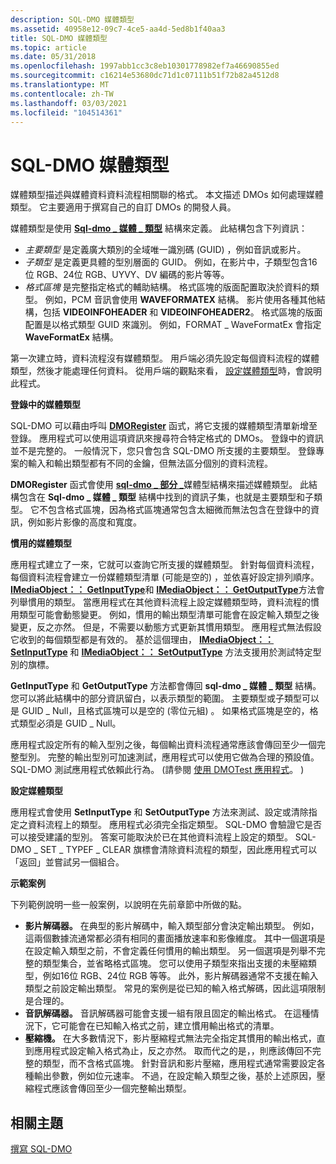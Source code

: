 ```yaml
---
description: SQL-DMO 媒體類型
ms.assetid: 40958e12-09c7-4ce5-aa4d-5ed8b1f40aa3
title: SQL-DMO 媒體類型
ms.topic: article
ms.date: 05/31/2018
ms.openlocfilehash: 1997abb1cc3c8eb10301778982ef7a46690855ed
ms.sourcegitcommit: c16214e53680dc71d1c07111b51f72b82a4512d8
ms.translationtype: MT
ms.contentlocale: zh-TW
ms.lasthandoff: 03/03/2021
ms.locfileid: "104514361"
---
```

# <a name="dmo-media-types"></a>SQL-DMO 媒體類型

媒體類型描述與媒體資料資料流程相關聯的格式。 本文描述 DMOs 如何處理媒體類型。 它主要適用于撰寫自己的自訂 DMOs 的開發人員。

媒體類型是使用 [**Sql-dmo \_ 媒體 \_ 類型**](/previous-versions/windows/desktop/api/mediaobj/ns-mediaobj-dmo_media_type) 結構來定義。 此結構包含下列資訊：

-   *主要類型* 是定義廣大類別的全域唯一識別碼 (GUID) ，例如音訊或影片。
-   *子類型* 是定義更具體的型別層面的 GUID。 例如，在影片中，子類型包含16位 RGB、24位 RGB、UYVY、DV 編碼的影片等等。
-   *格式區塊* 是完整指定格式的輔助結構。 格式區塊的版面配置取決於資料的類型。 例如，PCM 音訊會使用 **WAVEFORMATEX** 結構。 影片使用各種其他結構，包括 **VIDEOINFOHEADER** 和 **VIDEOINFOHEADER2**。 格式區塊的版面配置是以格式類型 GUID 來識別。 例如，FORMAT \_ WaveFormatEx 會指定 **WaveFormatEx** 結構。

第一次建立時，資料流程沒有媒體類型。 用戶端必須先設定每個資料流程的媒體類型，然後才能處理任何資料。 從用戶端的觀點來看， [設定媒體類型](setting-media-types-on-a-dmo.md)時，會說明此程式。

**登錄中的媒體類型**

SQL-DMO 可以藉由呼叫 [**DMORegister**](/previous-versions/windows/desktop/api/Dmoreg/nf-dmoreg-dmoregister) 函式，將它支援的媒體類型清單新增至登錄。 應用程式可以使用這項資訊來搜尋符合特定格式的 DMOs。 登錄中的資訊並不是完整的。 一般情況下，您只會包含 SQL-DMO 所支援的主要類型。 登錄專案的輸入和輸出類型都有不同的金鑰，但無法區分個別的資料流程。

**DMORegister** 函式會使用 [**sql-dmo \_ 部分 \_**](/previous-versions/windows/desktop/api/Dmoreg/ns-dmoreg-dmo_partial_mediatype)媒體型結構來描述媒體類型。 此結構包含在 **Sql-dmo \_ 媒體 \_ 類型** 結構中找到的資訊子集，也就是主要類型和子類型。 它不包含格式區塊，因為格式區塊通常包含太細微而無法包含在登錄中的資訊，例如影片影像的高度和寬度。

**慣用的媒體類型**

應用程式建立了一來，它就可以查詢它所支援的媒體類型。 針對每個資料流程，每個資料流程會建立一份媒體類型清單 (可能是空的) ，並依喜好設定排列順序。 [**IMediaObject：： GetInputType**](/previous-versions/windows/desktop/api/Mediaobj/nf-mediaobj-imediaobject-getinputtype)和 [**IMediaObject：： GetOutputType**](/previous-versions/windows/desktop/api/Mediaobj/nf-mediaobj-imediaobject-getoutputtype)方法會列舉慣用的類型。 當應用程式在其他資料流程上設定媒體類型時，資料流程的慣用類型可能會動態變更。 例如，慣用的輸出類型清單可能會在設定輸入類型之後變更，反之亦然。 但是，不需要以動態方式更新其慣用類型。 應用程式無法假設它收到的每個類型都是有效的。 基於這個理由， [**IMediaObject：： SetInputType**](/previous-versions/windows/desktop/api/Mediaobj/nf-mediaobj-imediaobject-setinputtype) 和 [**IMediaObject：： SetOutputType**](/previous-versions/windows/desktop/api/Mediaobj/nf-mediaobj-imediaobject-setoutputtype) 方法支援用於測試特定型別的旗標。

**GetInputType** 和 **GetOutputType** 方法都會傳回 **sql-dmo \_ 媒體 \_ 類型** 結構。 您可以將此結構中的部分資訊留白，以表示類型的範圍。 主要類型或子類型可以是 GUID \_ Null，且格式區塊可以是空的 (零位元組) 。 如果格式區塊是空的，格式類型必須是 GUID \_ Null。

應用程式設定所有的輸入型別之後，每個輸出資料流程通常應該會傳回至少一個完整型別。 完整的輸出型別可加速測試，應用程式可以使用它做為合理的預設值。 SQL-DMO 測試應用程式依賴此行為。  (請參閱 [使用 DMOTest 應用程式](using-the-dmotest-application.md)。 ) 

**設定媒體類型**

應用程式會使用 **SetInputType** 和 **SetOutputType** 方法來測試、設定或清除指定之資料流程上的類型。 應用程式必須完全指定類型。 SQL-DMO 會驗證它是否可以接受建議的型別。 答案可能取決於已在其他資料流程上設定的類型。 SQL-DMO \_ SET \_ TYPEF \_ CLEAR 旗標會清除資料流程的類型，因此應用程式可以「返回」並嘗試另一個組合。

**示範案例**

下列範例說明一些一般案例，以說明在先前章節中所做的點。

-   **影片解碼器。** 在典型的影片解碼中，輸入類型部分會決定輸出類型。 例如，這兩個數據流通常都必須有相同的畫面播放速率和影像維度。 其中一個選項是在設定輸入類型之前，不會定義任何慣用的輸出類型。 另一個選項是列舉不完整的類型集合，並省略格式區塊。 您可以使用子類型來指出支援的未壓縮類型，例如16位 RGB、24位 RGB 等等。 此外，影片解碼器通常不支援在輸入類型之前設定輸出類型。 常見的案例是從已知的輸入格式解碼，因此這項限制是合理的。
-   **音訊解碼器。** 音訊解碼器可能會支援一組有限且固定的輸出格式。 在這種情況下，它可能會在已知輸入格式之前，建立慣用輸出格式的清單。
-   **壓縮機。** 在大多數情況下，影片壓縮程式無法完全指定其慣用的輸出格式，直到應用程式設定輸入格式為止，反之亦然。 取而代之的是，，則應該傳回不完整的類型，而不含格式區塊。 針對音訊和影片壓縮，應用程式通常需要設定各種輸出參數，例如位元速率。 不過，在設定輸入類型之後，基於上述原因，壓縮程式應該會傳回至少一個完整輸出類型。

## <a name="related-topics"></a>相關主題

<dl> <dt>

[撰寫 SQL-DMO](writing-a-dmo.md)
</dt> </dl>

 

 



